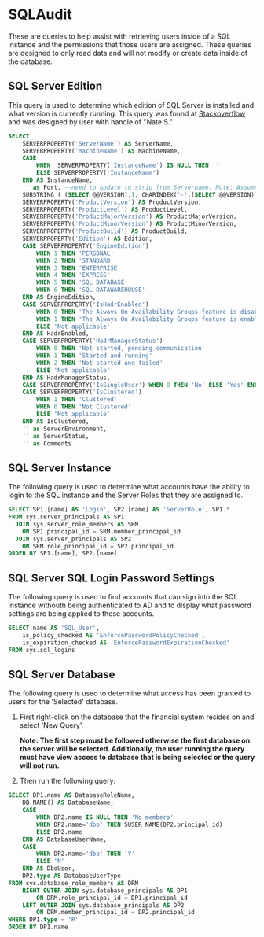 # SQLAudit

These are queries to help assist with retrieving users inside of a SQL instance and the permissions that those users are assigned.  These queries are designed to only read data and will not modify or create data inside of the database.

## SQL Server Edition

This query is used to determine which edition of SQL Server is installed and what version is currently running.  This query was found at [Stackoverflow](https://stackoverflow.com/questions/18070177/how-to-get-current-instance-name-from-t-sql) and was designed by user with handle of "Nate S."

``` SQL
SELECT
    SERVERPROPERTY('ServerName') AS ServerName,
    SERVERPROPERTY('MachineName') AS MachineName,
    CASE
        WHEN  SERVERPROPERTY('InstanceName') IS NULL THEN ''
        ELSE SERVERPROPERTY('InstanceName')
    END AS InstanceName,
    '' as Port, --need to update to strip from Servername. Note: Assumes Registered Server is named with Port
    SUBSTRING ( (SELECT @@VERSION),1, CHARINDEX('-',(SELECT @@VERSION))-1 ) as ProductName,
    SERVERPROPERTY('ProductVersion') AS ProductVersion,
    SERVERPROPERTY('ProductLevel') AS ProductLevel,
    SERVERPROPERTY('ProductMajorVersion') AS ProductMajorVersion,
    SERVERPROPERTY('ProductMinorVersion') AS ProductMinorVersion,
    SERVERPROPERTY('ProductBuild') AS ProductBuild,
    SERVERPROPERTY('Edition') AS Edition,
    CASE SERVERPROPERTY('EngineEdition')
        WHEN 1 THEN 'PERSONAL'
        WHEN 2 THEN 'STANDARD'
        WHEN 3 THEN 'ENTERPRISE'
        WHEN 4 THEN 'EXPRESS'
        WHEN 5 THEN 'SQL DATABASE'
        WHEN 6 THEN 'SQL DATAWAREHOUSE'
    END AS EngineEdition,
    CASE SERVERPROPERTY('IsHadrEnabled')
        WHEN 0 THEN 'The Always On Availability Groups feature is disabled'
        WHEN 1 THEN 'The Always On Availability Groups feature is enabled'
        ELSE 'Not applicable'
    END AS HadrEnabled,
    CASE SERVERPROPERTY('HadrManagerStatus')
        WHEN 0 THEN 'Not started, pending communication'
        WHEN 1 THEN 'Started and running'
        WHEN 2 THEN 'Not started and failed'
        ELSE 'Not applicable'
    END AS HadrManagerStatus,
    CASE SERVERPROPERTY('IsSingleUser') WHEN 0 THEN 'No' ELSE 'Yes' END AS InSingleUserMode,
    CASE SERVERPROPERTY('IsClustered')
        WHEN 1 THEN 'Clustered'
        WHEN 0 THEN 'Not Clustered'
        ELSE 'Not applicable'
    END AS IsClustered,
    '' as ServerEnvironment,
    '' as ServerStatus,
    '' as Comments
```

## SQL Server Instance

The following query is used to determine what accounts have the ability to login to the SQL instance and the Server Roles that they are assigned to.

``` SQL
SELECT SP1.[name] AS 'Login', SP2.[name] AS 'ServerRole', SP1.*
FROM sys.server_principals AS SP1
  JOIN sys.server_role_members AS SRM
    ON SP1.principal_id = SRM.member_principal_id
  JOIN sys.server_principals AS SP2
    ON SRM.role_principal_id = SP2.principal_id
ORDER BY SP1.[name], SP2.[name]
```

## SQL Server SQL Login Password Settings

The following query is used to find accounts that can sign into the SQL Instance withouth being authenticated to AD and to display what password settings are being applied to those accounts.

``` SQL
SELECT name AS 'SQL_User',
    is_policy_checked AS 'EnforcePasswordPolicyChecked',
    is_expiration_checked AS 'EnforcePasswordExpirationChecked'
FROM sys.sql_logins
```

## SQL Server Database

The following query is used to determine what access has been granted to users for the 'Selected' database.

1. First right-click on the database that the financial system resides on and select 'New Query'.

    **Note: The first step must be followed otherwise the first database on the server will be selected.  Additionally, the user running the query must have view access to database that is being selected or the query will not run.**

2. Then run the following query:

``` SQL
SELECT DP1.name AS DatabaseRoleName,
    DB_NAME() AS DatabaseName,
    CASE
		WHEN DP2.name IS NULL THEN 'No members'
		WHEN DP2.name='dbo' THEN SUSER_NAME(DP2.principal_id)
		ELSE DP2.name
	END AS DatabaseUserName,
	CASE
		WHEN DP2.name='dbo' THEN 'Y'
		ELSE 'N'
	END AS DboUser,
    DP2.type AS DatabaseUserType
FROM sys.database_role_members AS DRM
    RIGHT OUTER JOIN sys.database_principals AS DP1
        ON DRM.role_principal_id = DP1.principal_id
    LEFT OUTER JOIN sys.database_principals AS DP2
        ON DRM.member_principal_id = DP2.principal_id
WHERE DP1.type = 'R'
ORDER BY DP1.name
```
